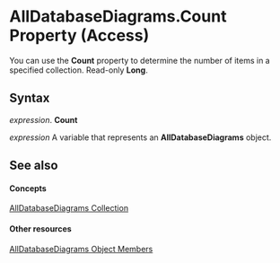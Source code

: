 
# AllDatabaseDiagrams.Count Property (Access)

You can use the  **Count** property to determine the number of items in a specified collection. Read-only **Long**.


## Syntax

 _expression_. **Count**

 _expression_ A variable that represents an **AllDatabaseDiagrams** object.


## See also


#### Concepts


[AllDatabaseDiagrams Collection](417427aa-1783-29da-30c9-66a7032a0088.md)
#### Other resources


[AllDatabaseDiagrams Object Members](f53963d9-b19d-0f51-738d-b080f057bca9.md)
